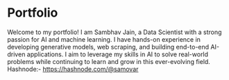 # Portfolio
Welcome to my portfolio! I am Sambhav Jain, a Data Scientist with a strong passion for AI and machine learning. I have hands-on experience in developing generative models, web scraping, and building end-to-end AI-driven applications. I aim to leverage my skills in AI to solve real-world problems while continuing to learn and grow in this ever-evolving field.
Hashnode:- https://hashnode.com/@samovar
